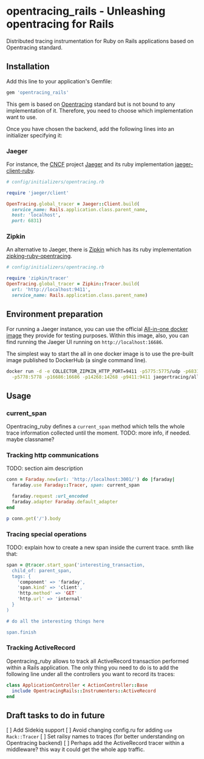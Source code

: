 # opentracing_rails - Unleashing opentracing for Rails

Distributed tracing instrumentation for Ruby on Rails applications based on Opentracing standard.

## Installation

Add this line to your application's Gemfile:

```ruby
gem 'opentracing_rails'
```

This gem is based on [Opentracing](https://github.com/opentracing/opentracing-ruby/) standard but is not bound to any implementation of it.
Therefore, you need to choose which implementation want to use.

Once you have chosen the backend, add the following lines into an initializer specifying it:

### Jaeger

For instance, the [CNCF](https://www.cncf.io) project [Jaeger](https://github.com/jaegertracing/jaeger) and its ruby implementation [jaeger-client-ruby](https://github.com/salemove/jaeger-client-ruby).

```ruby
# config/initializers/opentracing.rb

require 'jaeger/client'

OpenTracing.global_tracer = Jaeger::Client.build(
  service_name: Rails.application.class.parent_name,
  host: 'localhost',
  port: 6831)
```

### Zipkin
An alternative to Jaeger, there is [Zipkin](https://zipkin.io/) which has its ruby implementation [zipking-ruby-opentracing](https://github.com/salemove/zipkin-ruby-opentracing).

```ruby
# config/initializers/opentracing.rb

require 'zipkin/tracer'
OpenTracing.global_tracer = Zipkin::Tracer.build(
  url: 'http://localhost:9411',
  service_name: Rails.application.class.parent_name)

```

## Environment preparation

For running a Jaeger instance, you can use the official [All-in-one docker image](http://jaeger.readthedocs.io/en/latest/getting_started/#all-in-one-docker-image)
they provide for testing purposes. Within this image, also, you can find running the Jaeger UI running on `http://localhost:16686`.

The simplest way to start the all in one docker image is to use the pre-built image published to DockerHub (a single command line).
```bash
docker run -d -e COLLECTOR_ZIPKIN_HTTP_PORT=9411 -p5775:5775/udp -p6831:6831/udp -p6832:6832/udp \
  -p5778:5778 -p16686:16686 -p14268:14268 -p9411:9411 jaegertracing/all-in-one:latest
```


## Usage

### current_span

Opentracing_ruby defines a `current_span` method which tells the whole trace information collected until the moment.
TODO: more info, if needed. maybe classname?

### Tracking http communications

TODO: section aim description

```ruby
conn = Faraday.new(url: 'http://localhost:3001/') do |faraday|
  faraday.use Faraday::Tracer, span: current_span

  faraday.request :url_encoded
  faraday.adapter Faraday.default_adapter
end

p conn.get('/').body
```

### Tracing special operations

TODO: explain how to create a new span inside the current trace.
smth like that:

```ruby
span = @tracer.start_span('interesting_transaction,
  child_of: parent_span,
  tags: {
    'component' => 'faraday',
    'span.kind' => 'client',
    'http.method' => 'GET'
    'http.url' => 'internal'
  }
)

# do all the interesting things here

span.finish
```

### Tracking ActiveRecord

Opentracing_ruby allows to track all ActiveRecord transaction performed within a Rails application.
The only thing you need to do is to add the following line under all the controllers you want to record its traces:

```ruby
class ApplicationController < ActionController::Base
  include OpentracingRails::Instrumenters::ActiveRecord
end

```

## Draft tasks to do in future

[ ] Add Sidekiq support
[ ] Avoid changing config.ru for adding `use Rack::Tracer`
[ ] Set railsy names to traces (for better understanding on Opentracing backend)
[ ] Perhaps add the ActiveRecord tracer within a middleware? this way it could get the whole app traffic.
